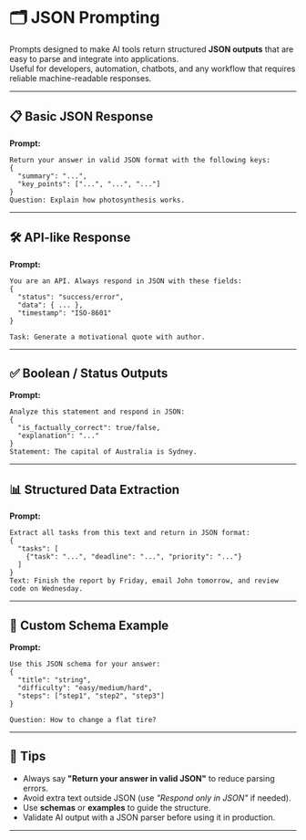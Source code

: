 # 🗂️ JSON Prompting

Prompts designed to make AI tools return structured **JSON outputs** that are easy to parse and integrate into applications.  
Useful for developers, automation, chatbots, and any workflow that requires reliable machine-readable responses.

---

## 📋 Basic JSON Response

**Prompt:**
```
Return your answer in valid JSON format with the following keys:
{
  "summary": "...",
  "key_points": ["...", "...", "..."]
}
Question: Explain how photosynthesis works.
```

---

## 🛠️ API-like Response

**Prompt:**
```
You are an API. Always respond in JSON with these fields:
{
  "status": "success/error",
  "data": { ... },
  "timestamp": "ISO-8601"
}

Task: Generate a motivational quote with author.
```

---

## ✅ Boolean / Status Outputs

**Prompt:**
```
Analyze this statement and respond in JSON:
{
  "is_factually_correct": true/false,
  "explanation": "..."
}
Statement: The capital of Australia is Sydney.
```

---

## 📊 Structured Data Extraction

**Prompt:**
```
Extract all tasks from this text and return in JSON format:
{
  "tasks": [
    {"task": "...", "deadline": "...", "priority": "..."}
  ]
}
Text: Finish the report by Friday, email John tomorrow, and review code on Wednesday.
```

---

## 🧩 Custom Schema Example

**Prompt:**
```
Use this JSON schema for your answer:
{
  "title": "string",
  "difficulty": "easy/medium/hard",
  "steps": ["step1", "step2", "step3"]
}

Question: How to change a flat tire?
```

---

## 🚨 Tips

- Always say **"Return your answer in valid JSON"** to reduce parsing errors.  
- Avoid extra text outside JSON (use *"Respond only in JSON"* if needed).  
- Use **schemas** or **examples** to guide the structure.  
- Validate AI output with a JSON parser before using it in production.  

---